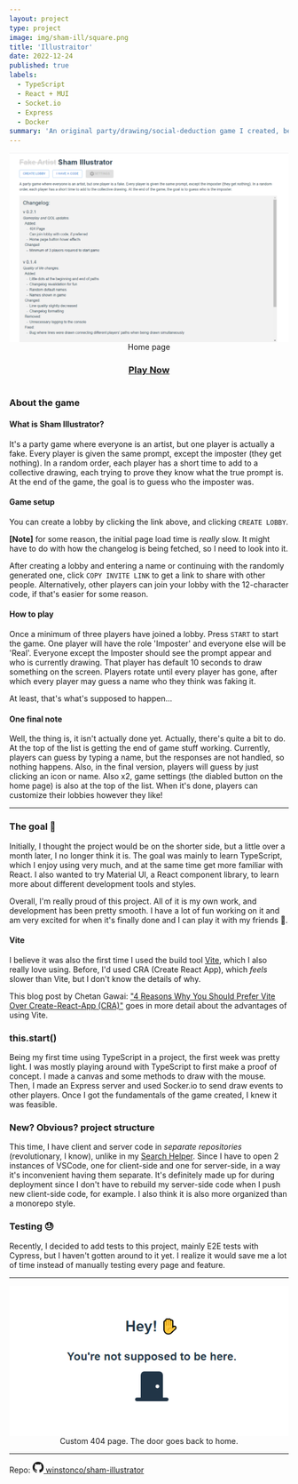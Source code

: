 ```yaml
---
layout: project
type: project
image: img/sham-ill/square.png
title: 'Illustraitor'
date: 2022-12-24
published: true
labels:
  - TypeScript
  - React + MUI
  - Socket.io
  - Express
  - Docker
summary: 'An original party/drawing/social-deduction game I created, before I learned that "Fake Artist" already exists.'
---
```


<div style='display:flex;flex-direction:column;align-items:center'>
  <img class='img-fluid' src='../img/sham-ill/home.png'>
  Home page
  <h3><a href="https://illustraitor.onrender.com/" target="_blank" style='text-decoration:underline'>Play Now</a></h3>
</div>

### About the game

#### What is Sham Illustrator?

It's a party game where everyone is an artist, but one player is actually a fake. Every player is given the same prompt, except the imposter (they get nothing). In a random order, each player has a short time to add to a collective drawing, each trying to prove they know what the true prompt is. At the end of the game, the goal is to guess who the imposter was.

#### Game setup

You can create a lobby by clicking the link above, and clicking `CREATE LOBBY`.

**[Note]** for some reason, the initial page load time is _really_ slow. It might have to do with how the changelog is being fetched, so I need to look into it.

After creating a lobby and entering a name or continuing with the randomly generated one, click `COPY INVITE LINK` to get a link to share with other people. Alternatively, other players can join your lobby with the 12-character code, if that's easier for some reason.

#### How to play

Once a minimum of three players have joined a lobby. Press `START` to start the game. One player will have the role 'Imposter' and everyone else will be 'Real'. Everyone except the Imposter should see the prompt appear and who is currently drawing. That player has default 10 seconds to draw something on the screen. Players rotate until every player has gone, after which every player may guess a name who they think was faking it.

At least, that's what's supposed to happen...

#### One final note

Well, the thing is, it isn't actually done yet. Actually, there's quite a bit to do. At the top of the list is getting the end of game stuff working. Currently, players can guess by typing a name, but the responses are not handled, so nothing happens. Also, in the final version, players will guess by just clicking an icon or name. Also x2, game settings (the diabled button on the home page) is also at the top of the list. When it's done, players can customize their lobbies however they like!

---

### The goal 🏁

Initially, I thought the project would be on the shorter side, but a little over a month later, I no longer think it is. The goal was mainly to learn TypeScript, which I enjoy using very much, and at the same time get more familiar with React. I also wanted to try Material UI, a React component library, to learn more about different development tools and styles.

Overall, I'm really proud of this project. All of it is my own work, and development has been pretty smooth. I have a lot of fun working on it and am very excited for when it's finally done and I can play it with my friends 🙂.

#### Vite

I believe it was also the first time I used the build tool [Vite](https://vitejs.dev/), which I also really love using. Before, I'd used CRA (Create React App), which _feels_ slower than Vite, but I don't know the details of why.

This blog post by Chetan Gawai: ["4 Reasons Why You Should Prefer Vite Over Create-React-App (CRA)"](https://semaphoreci.com/blog/vite#:~:text=Unlike%20a%20CRA%20or%20bundler,large%20component%20libraries%20like%20mui) goes in more detail about the advantages of using Vite.

### this.start()

Being my first time using TypeScript in a project, the first week was pretty light. I was mostly playing around with TypeScript to first make a proof of concept. I made a canvas and some methods to draw with the mouse. Then, I made an Express server and used Socker.io to send draw events to other players. Once I got the fundamentals of the game created, I knew it was feasible.

### New? Obvious? project structure

This time, I have client and server code in _separate repositories_ (revolutionary, I know), unlike in my [Search Helper](/314-techfolio/projects/search-helper.html). Since I have to open 2 instances of VSCode, one for client-side and one for server-side, in a way it's inconvenient having them separate. It's definitely made up for during deployment since I don't have to rebuild my server-side code when I push new client-side code, for example. I also think it is also more organized than a monorepo style.

### Testing 😓

Recently, I decided to add tests to this project, mainly E2E tests with Cypress, but I haven't gotten around to it yet. I realize it would save me a lot of time instead of manually testing every page and feature.

---

<div style='display:flex;flex-direction:column;align-items:center'>
  <img class='img-fluid' src='../img/sham-ill/404.png'>
  Custom 404 page. The door goes back to home.
</div>

---

Repo: <a href="https://github.com/winstonco/sham-illustrator"><svg xmlns="http://www.w3.org/2000/svg" width="20" height="20" fill="currentColor" class="bi bi-github mx-1" viewBox="0 0 16 16"><path d="M8 0C3.58 0 0 3.58 0 8c0 3.54 2.29 6.53 5.47 7.59.4.07.55-.17.55-.38 0-.19-.01-.82-.01-1.49-2.01.37-2.53-.49-2.69-.94-.09-.23-.48-.94-.82-1.13-.28-.15-.68-.52-.01-.53.63-.01 1.08.58 1.23.82.72 1.21 1.87.87 2.33.66.07-.52.28-.87.51-1.07-1.78-.2-3.64-.89-3.64-3.95 0-.87.31-1.59.82-2.15-.08-.2-.36-1.02.08-2.12 0 0 .67-.21 2.2.82.64-.18 1.32-.27 2-.27.68 0 1.36.09 2 .27 1.53-1.04 2.2-.82 2.2-.82.44 1.1.16 1.92.08 2.12.51.56.82 1.27.82 2.15 0 3.07-1.87 3.75-3.65 3.95.29.25.54.73.54 1.48 0 1.07-.01 1.93-.01 2.2 0 .21.15.46.55.38A8.012 8.012 0 0 0 16 8c0-4.42-3.58-8-8-8z"></path></svg> winstonco/sham-illustrator </a>
